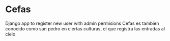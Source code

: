 # Cefas
Django app to register new user with admin permisions
Cefas es tambien conocido como san pedro en ciertas culturas, el que registra las entradas al cielo
